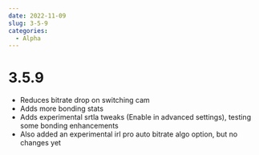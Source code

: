 ```yaml
---
date: 2022-11-09
slug: 3-5-9
categories:
  - Alpha
---
```

# 3.5.9

- Reduces bitrate drop on switching cam
- Adds more bonding stats
- Adds experimental srtla tweaks (Enable in advanced settings), testing some bonding enhancements
- Also added an experimental irl pro auto bitrate algo option, but no changes yet
